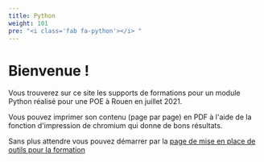 ```yaml
---
title: Python 
weight: 101
pre: "<i class='fab fa-python'></i> "
---
```


# Bienvenue !

Vous trouverez sur ce site les supports de formations pour un module Python réalisé pour une POE à Rouen en juillet 2021.

Vous pouvez imprimer son contenu (page par page) en PDF à l'aide de la fonction d'impression de chromium qui donne de bons résultats.

Sans plus attendre vous pouvez démarrer par la [page de mise en place de outils pour la formation](00-presentation-environnement/)

